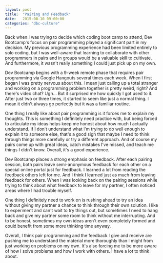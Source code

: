 ```yaml
---
layout: post
title:  "Pairing and Feedback"
date:   2015-08-10 09:00:00
categories: "dbc-culture"
---
```


Back when I was trying to decide which coding boot camp to attend, Dev Bootcamp's focus on pair programming played a significant part in my decision. My previous programming experience had been limited entirely to solo coding, but I was well-aware that learning to collaborate with other programmers in pairs and in groups would be a valuable skill to cultivate. And furthermore, it wasn't really something I could just pick up on my own.

Dev Bootcamp begins with a 9-week remote phase that requires pair programming via Google Hangouts several times each week. When I first began I was pretty nervous about this. I mean just calling up a total stranger and working on a programming problem together is pretty weird, right? And there's video chat? Ugh... But it surprised me how quickly I got used to it. After just two or three times, it started to seem like just a normal thing. I mean it didn't always go perfectly but it was a familiar routine.

One thing I really like about pair programming is it forces me to explain my thoughts. This is something I definitely need practice with, but being forced to articulate my ideas helps keep me honest about how much I actually understand. If I don't understand what I'm trying to do well enough to explain it to someone else, that's a good sign that maybe I need to think through things more carefully or try a different approach. And of course my pairs come up with great ideas, catch mistakes I've missed, and teach me things I didn't know. Overall, it's a good experience.

Dev Bootcamp places a strong emphasis on feedback. After each pairing session, both pairs leave semi-anonymous feedback for each other on a special online portal just for feedback. I learned a lot from reading the feedback others left for me. And I think I learned just as much from leaving feedback for others. When I was looking back on the pairing sessions while trying to think about what feedback to leave for my partner, I often noticed areas where I had trouble myself.

One thing I definitely need to work on is rushing ahead to try an idea without giving my partner a chance to think through their own solution. I like to experiment and can't wait to try things out, but sometimes I need to hang back and give my partner some room to think without me interrupting. And to be honest, sometimes my own ideas aren't even completely formed and could benefit from some more thinking time anyway.

Overall, I think pair programming and the feedback I give and receive are pushing me to understand the material more thoroughly than I might from just working on problems on my own. It's also forcing me to be more aware of how I solve problems and how I work with others. I have a lot to think about.
